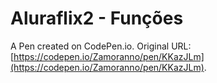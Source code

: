# Aluraflix2 - Funções

A Pen created on CodePen.io. Original URL: [https://codepen.io/Zamoranno/pen/KKazJLm](https://codepen.io/Zamoranno/pen/KKazJLm).


